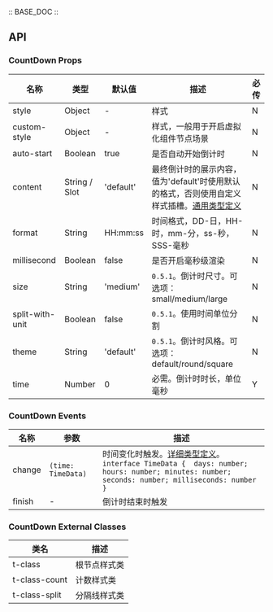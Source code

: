 :: BASE_DOC ::

## API

### CountDown Props

名称 | 类型 | 默认值 | 描述 | 必传
-- | -- | -- | -- | --
style | Object | - | 样式 | N
custom-style | Object | - | 样式，一般用于开启虚拟化组件节点场景 | N
auto-start | Boolean | true | 是否自动开始倒计时 | N
content | String / Slot | 'default' | 最终倒计时的展示内容，值为'default'时使用默认的格式，否则使用自定义样式插槽。[通用类型定义](https://github.com/Tencent/tdesign-miniprogram/blob/develop/packages/components/common/common.ts) | N
format | String | HH:mm:ss | 时间格式，DD-日，HH-时，mm-分，ss-秒，SSS-毫秒 | N
millisecond | Boolean | false | 是否开启毫秒级渲染 | N
size | String | 'medium' | `0.5.1`。倒计时尺寸。可选项：small/medium/large | N
split-with-unit | Boolean | false | `0.5.1`。使用时间单位分割 | N
theme | String | 'default' | `0.5.1`。倒计时风格。可选项：default/round/square | N
time | Number | 0 | 必需。倒计时时长，单位毫秒 | Y

### CountDown Events

名称 | 参数 | 描述
-- | -- | --
change | `(time: TimeData)` | 时间变化时触发。[详细类型定义](https://github.com/Tencent/tdesign-miniprogram/blob/develop/packages/components/count-down/type.ts)。<br/>`interface TimeData {  days: number; hours: number; minutes: number; seconds: number; milliseconds: number }`<br/>
finish | \- | 倒计时结束时触发

### CountDown External Classes

类名 | 描述
-- | --
t-class | 根节点样式类
t-class-count | 计数样式类
t-class-split | 分隔线样式类
